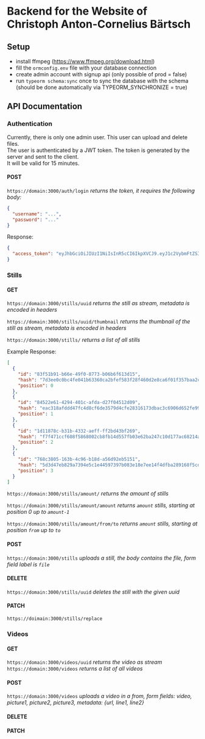# Backend for the Website of Christoph Anton-Cornelius Bärtsch

## Setup

- install ffmpeg (https://www.ffmpeg.org/download.html)
- fill the `ormconfig.env` file with your database connection
- create admin account with signup api (only possible of prod = false) <!-- TODO: replace with env var -->
- run `typeorm schema:sync` once to sync the database with the schema (should be done automatically via TYPEORM_SYNCHRONIZE = true)

## API Documentation

### Authentication

Currently, there is only one admin user. This user can upload and delete files.  
The user is authenticated by a JWT token. The token is generated by the server and sent to the client.  
It will be valid for 15 minutes.

#### POST

`https://domain:3000/auth/login` _returns the token, it requires the following body:_

```json
{
  "username": "...",
  "password": "..."
}
```

Response:

```json
{
  "access_token": "eyJhbGciOiJIUzI1NiIsInR5cCI6IkpXVCJ9.eyJ1c2VybmFtZSI6ImRvbWluaWsiLCJzdWIiOjEsImlhdCI6MTY0NTkwNjc5NywiZXhwIjoxNjQ1OTA3Njk3fQ.ayFmmlOSEY6pTxcLATgSO7wf7pWvkpM5lNrYk4WhFdY"
}
```

### Stills

#### GET

`https://domain:3000/stills/uuid` _returns the still as stream, metadata is encoded in headers_

`https://domain:3000/stills/uuid/thumbnail` _returns the thumbnail of the still as stream, metadata is encoded in headers_

`https://domain:3000/stills/` _returns a list of all stills_

Example Response:

```json
[
  {
    "id": "83f51b91-b66e-49f0-8773-b06b6f613d15",
    "hash": "7d3ee0c0bc4fe041b63360ca2bfef583f28f460d2e8ca6f01f357baa2c7d1bcb",
    "position": 0
  },
  {
    "id": "84522e61-4294-401c-afda-d27f04512d09",
    "hash": "eac318afddd47fc4d8cf6de3579d4cfe28316173dbac3c6906d652fe991d9b38",
    "position": 1
  },
  {
    "id": "1d11878c-b31b-4332-aeff-ff2bd43bf269",
    "hash": "f7f471ccf608f5868002cb8fb14d557fb03e62ba247c10d177ac68214a4869d9",
    "position": 2
  },
  {
    "id": "768c3805-163b-4c96-b18d-a56d92eb5151",
    "hash": "5d3d47eb829a7394e5c1e44597397b083e18e7ee14f4dfba289168f5cdb09179",
    "position": 3
  }
]
```

`https://domain:3000/stills/amount/` _returns the amount of stills_

`https://domain:3000/stills/amount/amount` _returns `amount` stills, starting at position 0 up to `amount-1`_

`https://domain:3000/stills/amount/from/to` _returns `amount` stills, starting at position `from` up to `to`_

#### POST

`https://domain:3000/stills` _uploads a still, the body contains the file, form field label is `file`_

#### DELETE

`https://domain:3000/stills/uuid` _deletes the still with the given uuid_

#### PATCH

<!-- `https://domain:3000/stills/uuid` _inserts still into new position (position has to be a json body)_
`https://domain:3000/stills/uuid1/uuid2` _replaces two positions with each other_ -->
<!-- TODO -->

`https://doimain:3000/stills/replace`

### Videos

#### GET

`https://domain:3000/videos/uuid` _returns the video as stream_
`https://domain:3000/videos` _returns a list of all videos_

#### POST

`https://domain:3000/videos` _uploads a video in a from, form fields: video, picture1, picture2, picture3, metadata: {url, line1, line2}_

#### DELETE

<!-- TODO -->

#### PATCH

<!-- TODO -->
